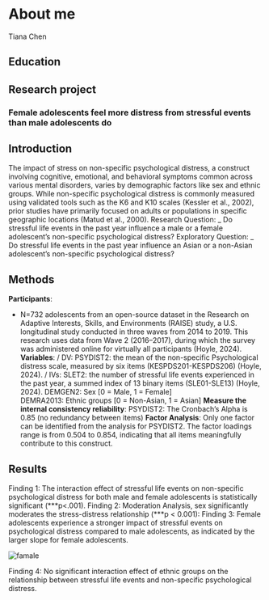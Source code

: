 # About me
Tiana Chen
## Education

## Research project
### Female adolescents feel more distress from stressful events than male adolescents do
## Introduction 
The impact of stress on non-specific psychological distress, a construct involving cognitive, emotional, and behavioral symptoms common across various mental disorders, varies by demographic factors like sex and ethnic groups. While non-specific psychological distress is commonly measured using validated tools such as the K6 and K10 scales (Kessler et al., 2002), prior studies have primarily focused on adults or populations in specific geographic locations (Matud et al., 2000).
Research Question: 
_ Do stressful life events in the past year influence a male or a female adolescent’s non-specific psychological distress?
Exploratory Question: 
_ Do stressful life events in the past year influence an Asian or a non-Asian adolescent’s non-specific psychological distress?

## Methods
**Participants**: 
- N=732 adolescents from an open-source dataset in the Research on Adaptive Interests, Skills, and Environments (RAISE) study, a U.S. longitudinal study conducted in three waves from 2014 to 2019. This research uses data from Wave 2 (2016–2017), during which the survey was administered online for virtually all participants  (Hoyle, 2024).
**Variables**:
/ DV: 
PSYDIST2: the mean of the non-specific Psychological distress scale, measured by six items (KESPDS201-KESPDS206) (Hoyle, 2024).
/ IVs: 
SLET2: the number of stressful life events experienced in the past year, a summed index of 13 binary items (SLE01-SLE13) (Hoyle, 2024).
DEMGEN2: Sex [0 = Male, 1 = Female]  
DEMRA2013: Ethnic groups [0 = Non-Asian, 1 = Asian]
**Measure the internal consistency reliability**:
PSYDIST2: The Cronbach’s Alpha is 0.85 (no redundancy between items)
**Factor Analysis**: 
Only one factor can be identified from the analysis for PSYDIST2. 
The factor loadings range is from 0.504 to 0.854, indicating that all items meaningfully contribute to this construct.

## Results

Finding 1: The interaction effect of stressful life events on non-specific psychological distress for both male and female adolescents is statistically significant (***p<.001).
Finding 2: Moderation Analysis, sex significantly moderates the stress-distress relationship (***p < 0.001):
Finding 3: Female adolescents experience a stronger impact of stressful events on psychological distress compared to male adolescents, as indicated by the larger slope for female adolescents. 

![famale](/assets/img/male:female.png)

Finding 4: No significant interaction effect of ethnic groups on the relationship between stressful life events and non-specific psychological distress.

